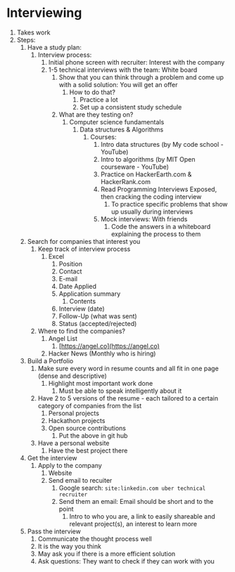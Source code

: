 # Interviewing #
1. Takes work
2. Steps:
	1. Have a study plan:
		1. Interview process:
			1. Initial phone screen with recruiter: Interest with the company
			2. 1-5 technical interviews with the team: White board
				1. Show that you can think through a problem and come up with a solid solution: You will get an offer
					1. How to do that?
						1. Practice a lot
						2. Set up a consistent study schedule
				2. What are they testing on?
					1. Computer science fundamentals
						1. Data structures & Algorithms
							1. Courses:
								1. Intro data structures (by My code school - YouTube)
								2. Intro to algorithms (by MIT Open courseware - YouTube)
								3. Practice on HackerEarth.com & HackerRank.com
								4. Read Programming Interviews Exposed, then cracking the coding interview
									1. To practice specific problems that show up usually during interviews
								5. Mock interviews: With friends
									1. Code the answers in a whiteboard explaining the process to them
	2. Search for companies that interest you
		1. Keep track of interview process
			1. Excel
				1. Position
				2. Contact
				3. E-mail
				4. Date Applied
				5. Application summary
					1. Contents
				6. Interview (date)
				7. Follow-Up (what was sent)
				8. Status (accepted/rejected)
		2. Where to find the companies?
			1. Angel List
				1. [https://angel.co](https://angel.co)
			2. Hacker News (Monthly who is hiring)
	3. Build a Portfolio
		1. Make sure every word in resume counts and all fit in one page (dense and descriptive)
			1. Highlight most important work done
				1. Must be able to speak intelligently about it
		2. Have 2 to 5 versions of the resume - each tailored to a certain category of companies from the list
			1. Personal projects
			2. Hackathon projects
			3. Open source contributions
				1. Put the above in git hub
		3. Have a personal website
			1. Have the best project there
	4. Get the interview
		1. Apply to the company
			1. Website
			2. Send email to recuiter
				1. Google search: `site:linkedin.com uber technical recruiter`
				2. Send them an email: Email should be short and to the point
					1. Intro to who you are, a link to easily shareable and relevant project(s), an interest to learn more
	5. Pass the interview
		1. Communicate the thought process well
		2. It is the way you think
		3. May ask you if there is a more efficient solution
		4. Ask questions: They want to check if they can work with you